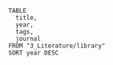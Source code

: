 ```dataview
TABLE
  title,
  year,
  tags,
  journal
FROM "3_Literature/library"
SORT year DESC
```
